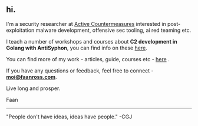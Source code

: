 ## hi.

I'm a security researcher at [Active Countermeasures](https://www.activecountermeasures.com) interested in post-exploitation malware development, offensive sec tooling, ai red teaming etc.

I teach a number of workshops and courses about **C2 development in Golang with AntiSyphon**, you can find info on these [here](https://www.antisyphontraining.com/instructor/faan-ross/).

You can find more of my work - articles, guide, courses etc - [here](https://faanross.com) . 

If you have any questions or feedback, feel free to connect - **moi@faanross.com**. 

Live long and prosper.

Faan

___

"People don't have ideas, ideas have people." -CGJ

